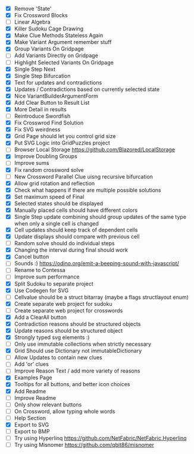 - [x] Remove 'State'
- [x] Fix Crossword Blocks
- [ ] Linear Algebra
- [x] Killer Sudoku Cage Drawing
- [x] Make Clue Methods Stateless Again
- [x] Make Variant Argument remember stuff
- [x] Group Variants On Gridpage
- [ ] Add Variants Directly on Gridpage
- [ ] Highlight Selected Variants On Gridpage
- [x] Single Step Next
- [x] Single Step Bifurcation
- [x] Text for updates and contradictions
- [x] Updates / Contradictions based on currently selected state
- [x] Nice VariantBuilderArgumentForm
- [x] Add Clear Button to Result List
- [x] More Detail in results
- [ ] Reintroduce Swordfish
- [x] Fix Crosswrod Find Solution
- [x] Fix SVG weirdness
- [x] Grid Page should let you control grid size
- [x] Put SVG Logic into GridPuzzles project
- [ ] Browser Local Storage https://github.com/Blazored/LocalStorage
- [x] Improve Doubling Groups
- [ ] Improve sums
- [x] Fix random crossword solve
- [ ] New Crossword Parallel Clue uisng recursive bifurcation
- [x] Allow grid rotation and reflection
- [x] Check what happens if there are multiple possible solutions
- [x] Set maximum speed of Final
- [x] Selected states should be displayed
- [x] Manually placed cells should have different colors
- [x] Single Step update combining should group updates of the same type when only a single cell is changed
- [x] Cell updates should keep track of dependent cells
- [x] Update displays should compare with previous cell
- [ ] Random solve should do individual steps
- [x] Changing the interval during final should work
- [x] Cancel button
- [ ] Sounds :) https://odino.org/emit-a-beeping-sound-with-javascript/
- [ ] Rename to Contessa
- [ ] Improve sum performance
- [x] Split Sudoku to separate project
- [x] Use Codegen for SVG
- [ ] Cellvalue should be a struct bitarray (maybe a flags structlayout enum)
- [x] Create separate web project for sudoku
- [ ] Create separate web project for crosswords
- [x] Add a ClearAll button
- [x] Contradiction reasons should be structured objects
- [x] Update reasons should be structured object
- [x] Strongly typed svg elements :)
- [ ] Only use immutable collections when strictly necessary
- [x] Grid Should use Dictionary not immutableDictionary
- [ ] Allow Updates to contain new clues
- [ ] Add 'or' clues
- [ ] Improve Reason Text / add more variety of reasons
- [x] Examples Page
- [x] Tooltips for all buttons, and better icon choices
- [x] Add Readme
- [ ] Improve Readme
- [ ] Only show relevant buttons
- [ ] On Crossword, allow typing whole words
- [ ] Help Section
- [x] Export to SVG
- [ ] Export to BMP
- [ ] Try using Hyperlinq https://github.com/NetFabric/NetFabric.Hyperlinq
- [ ] Try using Misnomer https://github.com/qbit86/misnomer
